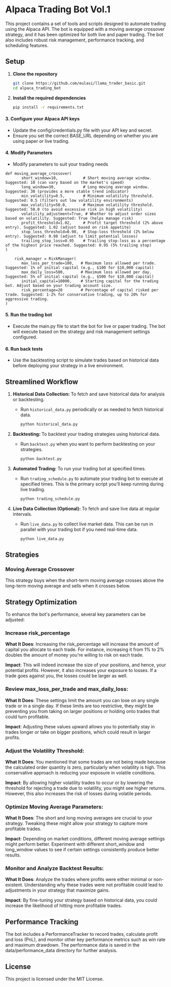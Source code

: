 # Alpaca Trading Bot Vol.1

This project contains a set of tools and scripts designed to automate trading using the Alpaca API. The bot is equipped
with a moving average crossover strategy, and it has been optimized for both live and paper trading. The bot also
includes robust risk management, performance tracking, and scheduling features.

## Setup

1. **Clone the repository**
   ```bash
   git clone https://github.com/eulasi/llama_trader_basic.git
   cd alpaca_trading_bot
   ```

2. **Install the required dependencies**
   ```bash
   pip install -r requirements.txt
   ```
#### 3. **Configure your Alpaca API keys**
   - Update the config/credentials.py file with your API key and secret.
   - Ensure you set the correct BASE_URL depending on whether you are using paper or live trading.

#### 4. **Modify Parameters**
   - Modify parameters to suit your trading needs
   ```shell
   def moving_average_crossover(
          short_window=10,           # Short moving average window. Suggested: 10 (can vary based on the market's speed)
          long_window=30,            # Long moving average window. Suggested: 30 (provides a more stable trend indicator)
          min_volatility=0.5,        # Minimum volatility threshold. Suggested: 0.5 (filters out low volatility environments)
          max_volatility=50.0,       # Maximum volatility threshold. Suggested: 50.0 (to avoid excessive risk in high volatility)
          volatility_adjustment=True, # Whether to adjust order sizes based on volatility. Suggested: True (helps manage risk)
          profit_threshold=1.02,     # Profit target threshold (2% above entry). Suggested: 1.02 (adjust based on risk appetite)
          stop_loss_threshold=0.98,  # Stop-loss threshold (2% below entry). Suggested: 0.98 (adjust to limit potential losses)
          trailing_stop_loss=0.95    # Trailing stop-loss as a percentage of the highest price reached. Suggested: 0.95 (5% trailing stop)
   )
     
       risk_manager = RiskManager(
          max_loss_per_trade=100,   # Maximum loss allowed per trade. Suggested: 1% of initial capital (e.g., $100 for $10,000 capital)
          max_daily_loss=500,       # Maximum loss allowed per day. Suggested: 5% of initial capital (e.g., $500 for $10,000 capital)
          initial_capital=10000,    # Starting capital for the trading bot. Adjust based on your trading account size.
          risk_percentage=20        # Percentage of capital risked per trade. Suggested: 1-2% for conservative trading, up to 20% for aggressive trading.
   )
   ```

#### 5. **Run the trading bot**
   - Execute the main.py file to start the bot for live or paper trading. The bot will execute based on the strategy and risk management settings configured.

#### 6. **Run back tests**
   - Use the backtesting script to simulate trades based on historical data before deploying your strategy in a live environment.

## Streamlined Workflow

1. **Historical Data Collection:** To fetch and save historical data for analysis or backtesting.
    - Run `historical_data.py` periodically or as needed to fetch historical data.
      ```sh
      python historical_data.py
      ```

2. **Backtesting:** To backtest your trading strategies using historical data.
    - Run `backtest.py` when you want to perform backtesting on your strategies.
      ```sh
      python backtest.py
      ```

3. **Automated Trading:** To run your trading bot at specified times.
    - Run `trading_schedule.py` to automate your trading bot to execute at specified times. This is the primary script
      you’ll keep running during live trading.
      ```sh
      python trading_schedule.py
      ```

4. **Live Data Collection (Optional):** To fetch and save live data at regular intervals.
    - Run `live_data.py` to collect live market data. This can be run in parallel with your trading bot if you need
      real-time data.
      ```sh
      python live_data.py
      ```

## Strategies

### Moving Average Crossover

This strategy buys when the short-term moving average crosses above the long-term moving average and sells when it
crosses below.

## Strategy Optimization
To enhance the bot's performance, several key parameters can be adjusted:

### Increase risk_percentage

**What It Does**: Increasing the risk_percentage will increase the amount of capital you allocate to each trade. For
instance, increasing it from 1% to 2% doubles the amount of money you're willing to risk on each trade.

**Impact**: This will indeed increase the size of your positions, and hence, your potential profits. However, it also
increases your exposure to losses. If a trade goes against you, the losses could be larger as well.

### Review max_loss_per_trade and max_daily_loss:

**What It Does**: These settings limit the amount you can lose on any single trade or in a single day. If these limits
are too restrictive, they might be preventing you from taking on larger positions or holding onto trades that could
turn profitable.

**Impact**: Adjusting these values upward allows you to potentially stay in trades longer or take on bigger positions,
which could result in larger profits.

### Adjust the Volatility Threshold:

**What It Does**: You mentioned that some trades are not being made because the calculated order quantity is zero,
particularly when volatility is high. This conservative approach is reducing your exposure in volatile conditions.

**Impact**: By allowing higher volatility trades to occur or by lowering the threshold for rejecting a trade due to
volatility, you might see higher returns. However, this also increases the risk of losses during volatile periods.

### Optimize Moving Average Parameters:

**What It Does**: The short and long moving averages are crucial to your strategy. Tweaking these might allow your
strategy to capture more profitable trades.

**Impact**: Depending on market conditions, different moving average settings might perform better. Experiment with
different short_window and long_window values to see if certain settings consistently produce better results.

### Monitor and Analyze Backtest Results:

**What It Does**: Analyze the trades where profits were either minimal or non-existent. Understanding why these trades
were not profitable could lead to adjustments in your strategy that maximize gains.

**Impact**: By fine-tuning your strategy based on historical data, you could increase the likelihood of hitting more
profitable trades.

## Performance Tracking
The bot includes a PerformanceTracker to record trades, calculate profit and loss (PnL), and monitor other key performance metrics such as win rate and maximum drawdown. The performance data is saved in the data/performance_data directory for further analysis.

## License

This project is licensed under the MIT License.